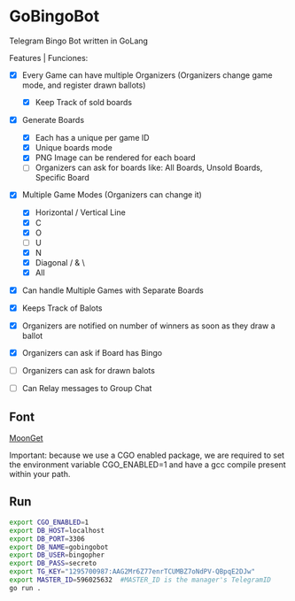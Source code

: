 # GoBingoBot
Telegram Bingo Bot written in GoLang

Features | Funciones: 
- [x] Every Game can have multiple Organizers (Organizers change game mode, and register drawn ballots)
  - [x] Keep Track of sold boards

- [x] Generate Boards 
  - [x] Each has a unique per game ID 
  - [x] Unique boards mode
  - [x] PNG Image can be rendered for each board
  - [ ] Organizers can ask for boards like: All Boards, Unsold Boards, Specific Board

- [x] Multiple Game Modes (Organizers can change it)
  - [x] Horizontal / Vertical Line
  - [x] C
  - [x] O
  - [ ] U
  - [x] N
  - [x] Diagonal / & \
  - [x] All

- [x] Can handle Multiple Games with Separate Boards

- [x] Keeps Track of Balots
 - [x] Organizers are notified on number of winners as soon as they draw a ballot
 - [x] Organizers can ask if Board has Bingo
 - [ ] Organizers can ask for drawn balots
 - [ ] Can Relay messages to Group Chat

## Font
[MoonGet](https://www.dafont.com/moon-get.font)

Important: because we use a CGO enabled package, we are required to set the environment variable CGO_ENABLED=1 and have a gcc compile present within your path.
## Run
```bash
export CGO_ENABLED=1
export DB_HOST=localhost
export DB_PORT=3306
export DB_NAME=gobingobot
export DB_USER=bingopher
export DB_PASS=secreto
export TG_KEY="1295700987:AAG2Mr6Z77enrTCUMBZ7oNdPV-QBpqE2DJw"
export MASTER_ID=596025632  #MASTER_ID is the manager's TelegramID
go run . 
```

